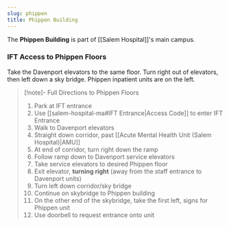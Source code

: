 ```yaml
---
slug: phippen
title: Phippen Building
---
```

The **Phippen Building** is part of [[Salem Hospital]]'s main campus.

### IFT Access to Phippen Floors
Take the Davenport elevators to the same floor. Turn right out of elevators, then left down a sky bridge. Phippen inpatient units are on the left.

> [!note]- Full Directions to Phippen Floors
> 1. Park at IFT entrance
> 2. Use [[salem-hospital-ma#IFT Entrance|Access Code]] to enter IFT Entrance
> 3. Walk to Davenport elevators
> 	1. Straight down corridor, past [[Acute Mental Health Unit (Salem Hospital)|AMU]]
> 	2. At end of corridor, turn right down the ramp
> 	3. Follow ramp down to Davenport service elevators
> 4. Take service elevators to desired Phippen floor
> 5. Exit elevator, **turning right** (away from the staff entrance to Davenport units)
> 6. Turn left down corridor/sky bridge
> 7. Continue on skybridge to Phippen building
> 8. On the other end of the skybridge, take the first left, signs for Phippen unit
> 9. Use doorbell to request entrance onto unit

